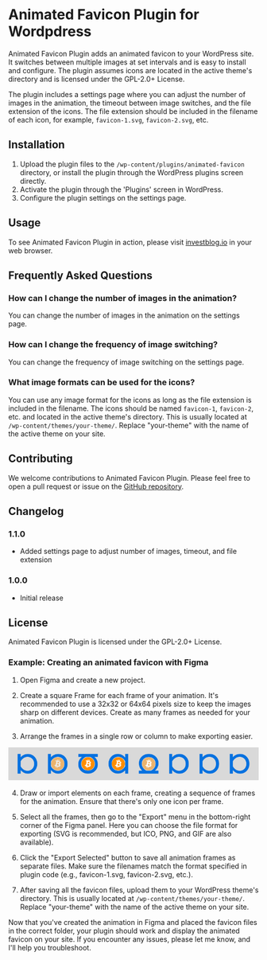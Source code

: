 # Animated Favicon Plugin for Wordpdress

Animated Favicon Plugin adds an animated favicon to your WordPress site. It switches between multiple images at set intervals and is easy to install and configure. The plugin assumes icons are located in the active theme's directory and is licensed under the GPL-2.0+ License.

The plugin includes a settings page where you can adjust the number of images in the animation, the timeout between image switches, and the file extension of the icons. The file extension should be included in the filename of each icon, for example, `favicon-1.svg`, `favicon-2.svg`, etc.

## Installation

1. Upload the plugin files to the `/wp-content/plugins/animated-favicon` directory, or install the plugin through the WordPress plugins screen directly.
2. Activate the plugin through the 'Plugins' screen in WordPress.
3. Configure the plugin settings on the settings page.

## Usage

To see Animated Favicon Plugin in action, please visit [investblog.io](https://investblog.io) in your web browser.

## Frequently Asked Questions

### How can I change the number of images in the animation?

You can change the number of images in the animation on the settings page.

### How can I change the frequency of image switching?

You can change the frequency of image switching on the settings page.

### What image formats can be used for the icons?

You can use any image format for the icons as long as the file extension is included in the filename. The icons should be named `favicon-1`, `favicon-2`, etc. and located in the active theme's directory. This is usually located at `/wp-content/themes/your-theme/`. Replace "your-theme" with the name of the active theme on your site.

## Contributing

We welcome contributions to Animated Favicon Plugin. Please feel free to open a pull request or issue on the [GitHub repository](https://github.com/investblog/animated-favicon).

## Changelog

### 1.1.0
- Added settings page to adjust number of images, timeout, and file extension

### 1.0.0
- Initial release

## License

Animated Favicon Plugin is licensed under the GPL-2.0+ License.

### Example: Creating an animated favicon with Figma

1. Open Figma and create a new project.

2. Create a square Frame for each frame of your animation. It's recommended to use a 32x32 or 64x64 pixels size to keep the images sharp on different devices. Create as many frames as needed for your animation.

3. Arrange the frames in a single row or column to make exporting easier.

![Icons](/preview.png)

4. Draw or import elements on each frame, creating a sequence of frames for the animation. Ensure that there's only one icon per frame.

5. Select all the frames, then go to the "Export" menu in the bottom-right corner of the Figma panel. Here you can choose the file format for exporting (SVG is recommended, but ICO, PNG, and GIF are also available).

6. Click the "Export Selected" button to save all animation frames as separate files. Make sure the filenames match the format specified in plugin code (e.g., favicon-1.svg, favicon-2.svg, etc.).

7. After saving all the favicon files, upload them to your WordPress theme's directory. This is usually located at `/wp-content/themes/your-theme/`. Replace "your-theme" with the name of the active theme on your site.

Now that you've created the animation in Figma and placed the favicon files in the correct folder, your plugin should work and display the animated favicon on your site. If you encounter any issues, please let me know, and I'll help you troubleshoot.
